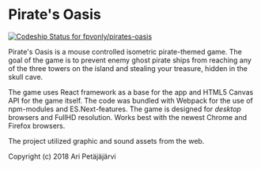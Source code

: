# Pirate's Oasis

[ ![Codeship Status for fpvonly/pirates-oasis](https://app.codeship.com/projects/3a407a90-dbeb-0136-4d73-329e4a623b3a/status?branch=master)](https://app.codeship.com/projects/317850)

Pirate's Oasis is a  mouse controlled isometric pirate-themed game.
The goal of the game is to prevent enemy ghost pirate ships from reaching any of the three towers on the island
and stealing your treasure, hidden in the skull cave.

The game uses React framework as a base for the app and HTML5 Canvas API for the game itself. The code was bundled with Webpack for the use of npm-modules and ES.Next-features.
The game is designed for _desktop_ browsers and FullHD resolution. Works best with the newest Chrome and Firefox browsers.

The project utilized graphic and sound assets from the web.

Copyright (c) 2018 Ari Petäjäjärvi
